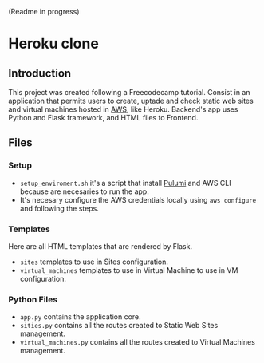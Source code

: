 (Readme in progress)
# Heroku clone

## Introduction
This project was created following a Freecodecamp tutorial. Consist in an application that permits users to create, uptade and check static web sites and
virtual machines hosted in [AWS](https://aws.amazon.com/es/), like Heroku. Backend's app uses Python and Flask framework, and HTML files to Frontend. 

## Files
### Setup
  - `setup_enviroment.sh` it's a script that install [Pulumi](https://www.pulumi.com/) and AWS CLI because are necesaries to run the app.
  - It's necesary configure the AWS credentials locally using `aws configure` and following the steps.

### Templates
Here are all HTML templates that are rendered by Flask.

  - `sites` templates to use in Sites configuration.
  - `virtual_machines` templates to use in Virtual Machine to use in VM configuration.

### Python Files

  - `app.py` contains the application core.
  - `sities.py` contains all the routes created to Static Web Sites management.
  - `virtual_machines.py` contains all the routes created to Virtual Machines management.
